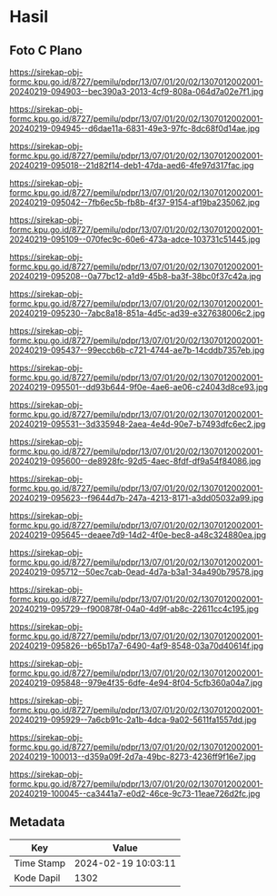 # Hasil

## Foto C Plano

https://sirekap-obj-formc.kpu.go.id/8727/pemilu/pdpr/13/07/01/20/02/1307012002001-20240219-094903--bec390a3-2013-4cf9-808a-064d7a02e7f1.jpg

https://sirekap-obj-formc.kpu.go.id/8727/pemilu/pdpr/13/07/01/20/02/1307012002001-20240219-094945--d6dae11a-6831-49e3-97fc-8dc68f0d14ae.jpg

https://sirekap-obj-formc.kpu.go.id/8727/pemilu/pdpr/13/07/01/20/02/1307012002001-20240219-095018--21d82f14-deb1-47da-aed6-4fe97d317fac.jpg

https://sirekap-obj-formc.kpu.go.id/8727/pemilu/pdpr/13/07/01/20/02/1307012002001-20240219-095042--7fb6ec5b-fb8b-4f37-9154-af19ba235062.jpg

https://sirekap-obj-formc.kpu.go.id/8727/pemilu/pdpr/13/07/01/20/02/1307012002001-20240219-095109--070fec9c-60e6-473a-adce-103731c51445.jpg

https://sirekap-obj-formc.kpu.go.id/8727/pemilu/pdpr/13/07/01/20/02/1307012002001-20240219-095208--0a77bc12-a1d9-45b8-ba3f-38bc0f37c42a.jpg

https://sirekap-obj-formc.kpu.go.id/8727/pemilu/pdpr/13/07/01/20/02/1307012002001-20240219-095230--7abc8a18-851a-4d5c-ad39-e327638006c2.jpg

https://sirekap-obj-formc.kpu.go.id/8727/pemilu/pdpr/13/07/01/20/02/1307012002001-20240219-095437--99eccb6b-c721-4744-ae7b-14cddb7357eb.jpg

https://sirekap-obj-formc.kpu.go.id/8727/pemilu/pdpr/13/07/01/20/02/1307012002001-20240219-095501--dd93b644-9f0e-4ae6-ae06-c24043d8ce93.jpg

https://sirekap-obj-formc.kpu.go.id/8727/pemilu/pdpr/13/07/01/20/02/1307012002001-20240219-095531--3d335948-2aea-4e4d-90e7-b7493dfc6ec2.jpg

https://sirekap-obj-formc.kpu.go.id/8727/pemilu/pdpr/13/07/01/20/02/1307012002001-20240219-095600--de8928fc-92d5-4aec-8fdf-df9a54f84086.jpg

https://sirekap-obj-formc.kpu.go.id/8727/pemilu/pdpr/13/07/01/20/02/1307012002001-20240219-095623--f9644d7b-247a-4213-8171-a3dd05032a99.jpg

https://sirekap-obj-formc.kpu.go.id/8727/pemilu/pdpr/13/07/01/20/02/1307012002001-20240219-095645--deaee7d9-14d2-4f0e-bec8-a48c324880ea.jpg

https://sirekap-obj-formc.kpu.go.id/8727/pemilu/pdpr/13/07/01/20/02/1307012002001-20240219-095712--50ec7cab-0ead-4d7a-b3a1-34a490b79578.jpg

https://sirekap-obj-formc.kpu.go.id/8727/pemilu/pdpr/13/07/01/20/02/1307012002001-20240219-095729--f900878f-04a0-4d9f-ab8c-22611cc4c195.jpg

https://sirekap-obj-formc.kpu.go.id/8727/pemilu/pdpr/13/07/01/20/02/1307012002001-20240219-095826--b65b17a7-6490-4af9-8548-03a70d40614f.jpg

https://sirekap-obj-formc.kpu.go.id/8727/pemilu/pdpr/13/07/01/20/02/1307012002001-20240219-095848--979e4f35-6dfe-4e94-8f04-5cfb360a04a7.jpg

https://sirekap-obj-formc.kpu.go.id/8727/pemilu/pdpr/13/07/01/20/02/1307012002001-20240219-095929--7a6cb91c-2a1b-4dca-9a02-5611fa1557dd.jpg

https://sirekap-obj-formc.kpu.go.id/8727/pemilu/pdpr/13/07/01/20/02/1307012002001-20240219-100013--d359a09f-2d7a-49bc-8273-4236ff9f16e7.jpg

https://sirekap-obj-formc.kpu.go.id/8727/pemilu/pdpr/13/07/01/20/02/1307012002001-20240219-100045--ca3441a7-e0d2-46ce-9c73-11eae726d2fc.jpg


## Metadata

| Key        | Value               |
| ---------- | ------------------- |
| Time Stamp | 2024-02-19 10:03:11 |
| Kode Dapil | 1302                |



